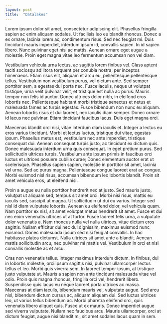 ```yaml
---
layout: post
title:  "Datalakes"
---
```


Lorem ipsum dolor sit amet, consectetur adipiscing elit. Phasellus fringilla sapien ac enim aliquam sodales. Ut facilisis leo eu blandit rhoncus. Donec a ex ornare, lacinia lorem ac, condimentum risus. Sed nec feugiat mi. Duis tincidunt mauris imperdiet, interdum ipsum id, convallis sapien. In id sapien libero. Nunc pulvinar eget nisi ac mattis. Aenean ornare eget augue a molestie. Proin eget magna vitae leo fermentum accumsan non vel diam.

Vestibulum vehicula urna lectus, ac sagittis lorem finibus vel. Class aptent taciti sociosqu ad litora torquent per conubia nostra, per inceptos himenaeos. Etiam risus elit, aliquam et arcu eu, pellentesque pellentesque tellus. Vestibulum non vestibulum purus, vel dictum ante. Sed semper porttitor sem, a egestas dui porta nec. Fusce iaculis, neque ut volutpat tristique, urna velit pulvinar velit, et tristique est nulla ac purus. Mauris tempor non felis id auctor. Donec ultrices dolor nibh, in eleifend eros lobortis nec. Pellentesque habitant morbi tristique senectus et netus et malesuada fames ac turpis egestas. Fusce bibendum non nunc eu aliquam. Aenean lobortis risus et dui laoreet, nec iaculis diam semper. Donec ornare id lacus nec pulvinar. Etiam tincidunt faucibus lacus. Duis eget magna orci.

Maecenas blandit orci nisi, vitae interdum diam iaculis et. Integer a lectus eu eros varius tincidunt. Morbi et lectus luctus, tristique dui vitae, egestas ipsum. Phasellus metus est, vestibulum nec ante imperdiet, tristique consequat dui. Aenean consequat turpis justo, ac tincidunt ex dictum quis. Donec malesuada interdum urna quis consequat. In eget pretium purus. Sed sollicitudin ultrices turpis. Vestibulum ante ipsum primis in faucibus orci luctus et ultrices posuere cubilia curae; Donec elementum auctor erat ut scelerisque. Phasellus sapien sapien, molestie in porttitor sit amet, lacinia vel urna. Sed ac purus magna. Pellentesque congue laoreet erat ac congue. Morbi euismod nisl risus, accumsan bibendum leo lobortis blandit. Proin sit amet vehicula eros, ut eleifend nisi.

Proin a augue eu nulla porttitor hendrerit nec at justo. Sed mauris justo, volutpat ut aliquam sed, tempus sit amet orci. Morbi nisi risus, mattis eu iaculis sed, suscipit ut magna. Ut sollicitudin ut dui eu varius. Integer sed nisl id diam vulputate lobortis. Aenean eu eleifend dolor, vel vehicula quam. Nam porttitor ex nisl, sit amet volutpat metus hendrerit sit amet. Fusce et dui nec enim venenatis ultrices ut at tortor. Fusce laoreet felis urna, a vulputate dolor venenatis a. Nam rhoncus nulla vel nulla ultrices, vitae dictum eros sagittis. Nullam efficitur dui nec dui dignissim, maximus euismod nunc euismod. Donec malesuada ipsum sed nisi feugiat convallis. In hac habitasse platea dictumst. Nulla ultrices sit amet ante a blandit. Aenean mattis sollicitudin arcu, nec pulvinar mi mattis vel. Vestibulum in orci et nisl convallis molestie ac et arcu.

Cras non venenatis tellus. Integer maximus interdum dictum. In finibus, dui in lobortis molestie, orci ipsum sagittis nisi, pulvinar ullamcorper lectus tellus et leo. Morbi quis viverra sem. In laoreet tempor ipsum, at tristique justo vulputate ut. Mauris a sapien non ante tincidunt malesuada vitae vel odio. Proin quis magna rhoncus, fringilla orci vel, hendrerit libero. Suspendisse quis lacus eu neque laoreet porta ultrices ac massa. Maecenas at diam iaculis, bibendum mauris vel, vulputate augue. Sed arcu nisl, bibendum dictum cursus ac, aliquam aliquam dui. Sed luctus ultrices leo, ut varius tellus bibendum ac. Morbi pharetra eleifend orci, quis venenatis libero aliquet quis. Fusce ut ex mauris. Donec imperdiet augue sed viverra vulputate. Nullam nec faucibus arcu. Mauris ullamcorper, orci at dictum feugiat, augue nisi blandit mi, sit amet sodales lacus quam in sem.
